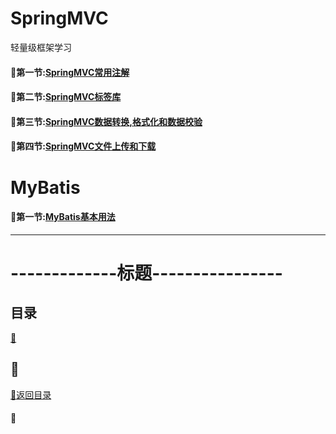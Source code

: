# SpringMVC
轻量级框架学习

#### :seedling:第一节:<a href="SpringMVC常用注解.md">SpringMVC常用注解</a>
#### :seedling:第二节:<a href="标签库.md">SpringMVC标签库</a>
#### :seedling:第三节:<a href="数据转换,格式化和数据校验.md">SpringMVC数据转换,格式化和数据校验</a>
#### :seedling:第四节:<a href="文件上传和下载.md">SpringMVC文件上传和下载</a>

# MyBatis

#### :seedling:第一节:<a href="基本用法.md">MyBatis基本用法</a>

-------------------
# -------------标题----------------
<p id="title"></p>

## 目录
<a href="#">:chestnut:</a><br>

<p id="p1"></p>

## :ear_of_rice:
<a href="#title">:palm_tree:返回目录</a><br>
#### :herb:
